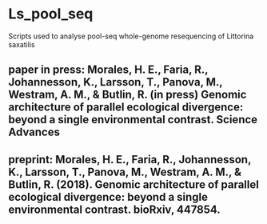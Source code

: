 # Ls_pool_seq
Scripts used to analyse pool-seq whole-genome resequencing of Littorina saxatilis
## paper in press: Morales, H. E., Faria, R., Johannesson, K., Larsson, T., Panova, M., Westram, A. M., & Butlin, R. (in press) Genomic architecture of parallel ecological divergence: beyond a single environmental contrast. Science Advances
## preprint: Morales, H. E., Faria, R., Johannesson, K., Larsson, T., Panova, M., Westram, A. M., & Butlin, R. (2018). Genomic architecture of parallel ecological divergence: beyond a single environmental contrast. bioRxiv, 447854.

